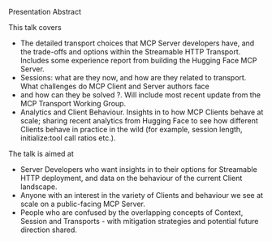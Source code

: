 
Presentation Abstract

This talk covers
- The detailed transport choices that MCP Server developers have, and the trade-offs and options within the Streamable
HTTP Transport. Includes some experience report from building the Hugging Face MCP Server.
- Sessions: what are they now, and how are they related to transport. What challenges do MCP Client and Server authors face
- and how can they be solved ?. Will include most recent update from the MCP Transport Working Group.
- Analytics and Client Behaviour. Insights in to how MCP Clients behave at scale; sharing recent analytics from Hugging Face
to see how different Clients behave in practice in the wild (for example, session length, initialize:tool call ratios etc.).

The talk is aimed at

- Server Developers who want insights in to their options for Streamable HTTP deployment, and data on the behaviour of the
current Client landscape.
- Anyone with an interest in the variety of Clients and behaviour we see at scale on a public-facing MCP Server.
- People who are confused by the overlapping concepts of Context, Session and Transports - with mitigation strategies and
potential future direction shared.